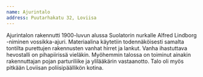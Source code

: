 ```yaml
---
name: Ajurintalo
address: Puutarhakatu 32, Loviisa
---
```

Ajurintalon rakennutti 1900-luvun alussa Suolatorin nurkalle Alfred Lindborg -niminen vossikka-ajuri. Materiaalina käytetiin todennäköisesti samalta tontilta purettujen rakennusten vanhat hirret ja lankut. Vanha ihastuttava hevostalli on pihapiirissä vieläkin. Myöhemmin talossa on toiminut ainakin rakennuttajan pojan parturiliike ja ylilääkärin vastaanotto. Talo oli myös pitkään Loviisan poliisipäällikön kotina.
